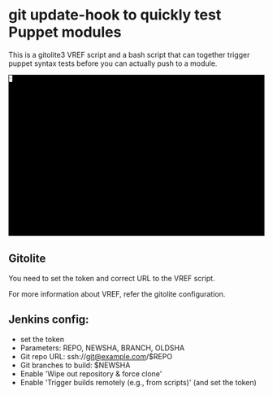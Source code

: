 # git update-hook to quickly test Puppet modules

This is a gitolite3 VREF script and a bash script that can together trigger
puppet syntax tests before you can actually push to a module.

![Demo](demo.gif)

## Gitolite

You need to set the token and correct URL to the VREF script.

For more information about VREF, refer the gitolite configuration.

## Jenkins config:

* set the token
* Parameters: REPO, NEWSHA, BRANCH, OLDSHA
* Git repo URL: ssh://git@example.com/$REPO
* Git branches to build: $NEWSHA
* Enable 'Wipe out repository & force clone'
* Enable 'Trigger builds remotely (e.g., from scripts)' (and set the token)

